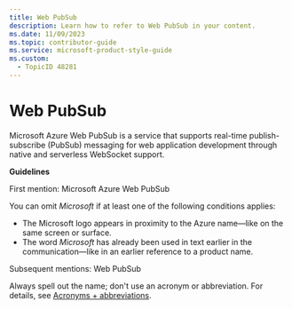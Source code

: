 ```yaml
---
title: Web PubSub
description: Learn how to refer to Web PubSub in your content.
ms.date: 11/09/2023
ms.topic: contributor-guide
ms.service: microsoft-product-style-guide
ms.custom:
  - TopicID 48281
---
```



# Web PubSub

Microsoft Azure Web PubSub is a service that supports real-time publish-subscribe (PubSub) messaging for web application development through native and serverless WebSocket support.

**Guidelines**

First mention: Microsoft Azure Web PubSub

You can omit *Microsoft* if at least one of the following conditions applies:

- The Microsoft logo appears in proximity to the Azure name—like on the same screen or surface.
- The word *Microsoft* has already been used in text earlier in the communication—like in an earlier reference to a product name.

Subsequent mentions: Web PubSub

Always spell out the name; don't use an acronym or abbreviation. For details, see [Acronyms + abbreviations](~\acronyms-and-abbreviations.md).



